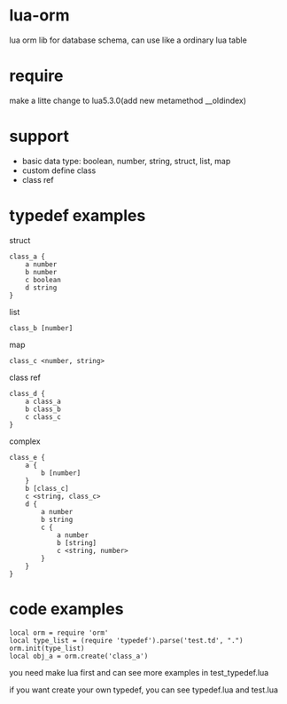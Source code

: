 # lua-orm
lua orm lib for database schema, can use like a ordinary lua table

# require
make a litte change to lua5.3.0(add new metamethod __oldindex)

# support
- basic data type: boolean, number, string, struct, list, map
- custom define class
- class ref

# typedef examples
struct
```
class_a {
    a number
    b number
    c boolean
    d string
}
```
list
```
class_b [number]
```
map
```
class_c <number, string>
```

class ref
```
class_d {
    a class_a
    b class_b
    c class_c
}
```

complex
```
class_e {
    a {
        b [number]
    }
    b [class_c]
    c <string, class_c>
    d {
        a number
        b string
        c {
            a number
            b [string]
            c <string, number>
        }
    }
}
```

# code examples
```
local orm = require 'orm'
local type_list = (require 'typedef').parse('test.td', ".")
orm.init(type_list)
local obj_a = orm.create('class_a')
```

you need make lua first and can see more examples in test_typedef.lua

if you want create your own typedef, you can see typedef.lua and test.lua


